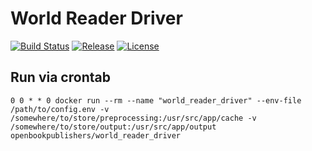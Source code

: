 # World Reader Driver
[![Build Status](https://travis-ci.org/hirmeos/world_reader_driver.svg?branch=master)](https://travis-ci.org/hirmeos/world_reader_driver) [![Release](https://img.shields.io/github/release/hirmeos/world_reader_driver.svg?colorB=58839b)](https://github.com/hirmeos/world_reader_driver/releases) [![License](https://img.shields.io/github/license/hirmeos/world_reader_driver.svg?colorB=ff0000)](https://github.com/hirmeos/world_reader_driver/blob/master/LICENSE)


## Run via crontab
```
0 0 * * 0 docker run --rm --name "world_reader_driver" --env-file /path/to/config.env -v /somewhere/to/store/preprocessing:/usr/src/app/cache -v /somewhere/to/store/output:/usr/src/app/output openbookpublishers/world_reader_driver
```
